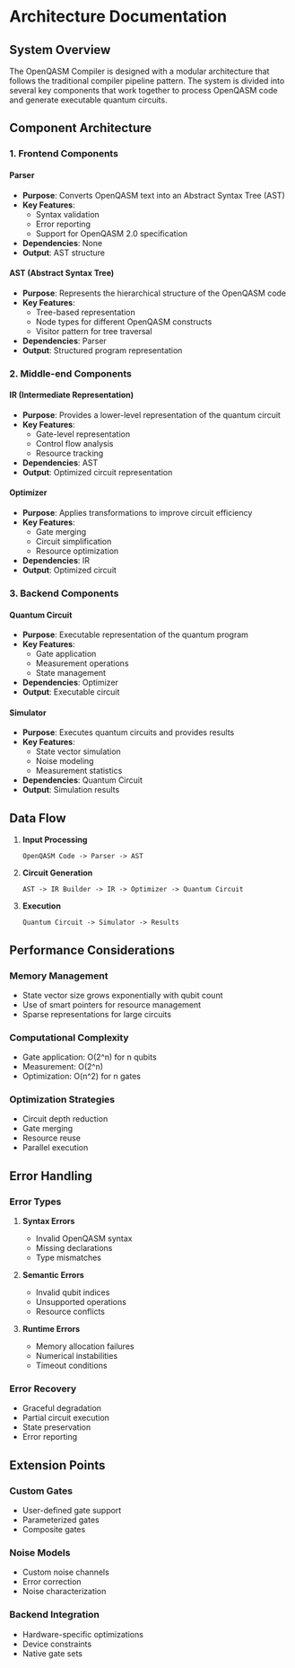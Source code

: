 # Architecture Documentation

## System Overview

The OpenQASM Compiler is designed with a modular architecture that follows the traditional compiler pipeline pattern. The system is divided into several key components that work together to process OpenQASM code and generate executable quantum circuits.

## Component Architecture

### 1. Frontend Components

#### Parser
- **Purpose**: Converts OpenQASM text into an Abstract Syntax Tree (AST)
- **Key Features**:
  - Syntax validation
  - Error reporting
  - Support for OpenQASM 2.0 specification
- **Dependencies**: None
- **Output**: AST structure

#### AST (Abstract Syntax Tree)
- **Purpose**: Represents the hierarchical structure of the OpenQASM code
- **Key Features**:
  - Tree-based representation
  - Node types for different OpenQASM constructs
  - Visitor pattern for tree traversal
- **Dependencies**: Parser
- **Output**: Structured program representation

### 2. Middle-end Components

#### IR (Intermediate Representation)
- **Purpose**: Provides a lower-level representation of the quantum circuit
- **Key Features**:
  - Gate-level representation
  - Control flow analysis
  - Resource tracking
- **Dependencies**: AST
- **Output**: Optimized circuit representation

#### Optimizer
- **Purpose**: Applies transformations to improve circuit efficiency
- **Key Features**:
  - Gate merging
  - Circuit simplification
  - Resource optimization
- **Dependencies**: IR
- **Output**: Optimized circuit

### 3. Backend Components

#### Quantum Circuit
- **Purpose**: Executable representation of the quantum program
- **Key Features**:
  - Gate application
  - Measurement operations
  - State management
- **Dependencies**: Optimizer
- **Output**: Executable circuit

#### Simulator
- **Purpose**: Executes quantum circuits and provides results
- **Key Features**:
  - State vector simulation
  - Noise modeling
  - Measurement statistics
- **Dependencies**: Quantum Circuit
- **Output**: Simulation results

## Data Flow

1. **Input Processing**
   ```
   OpenQASM Code -> Parser -> AST
   ```

2. **Circuit Generation**
   ```
   AST -> IR Builder -> IR -> Optimizer -> Quantum Circuit
   ```

3. **Execution**
   ```
   Quantum Circuit -> Simulator -> Results
   ```

## Performance Considerations

### Memory Management
- State vector size grows exponentially with qubit count
- Use of smart pointers for resource management
- Sparse representations for large circuits

### Computational Complexity
- Gate application: O(2^n) for n qubits
- Measurement: O(2^n)
- Optimization: O(n^2) for n gates

### Optimization Strategies
- Circuit depth reduction
- Gate merging
- Resource reuse
- Parallel execution

## Error Handling

### Error Types
1. **Syntax Errors**
   - Invalid OpenQASM syntax
   - Missing declarations
   - Type mismatches

2. **Semantic Errors**
   - Invalid qubit indices
   - Unsupported operations
   - Resource conflicts

3. **Runtime Errors**
   - Memory allocation failures
   - Numerical instabilities
   - Timeout conditions

### Error Recovery
- Graceful degradation
- Partial circuit execution
- State preservation
- Error reporting

## Extension Points

### Custom Gates
- User-defined gate support
- Parameterized gates
- Composite gates

### Noise Models
- Custom noise channels
- Error correction
- Noise characterization

### Backend Integration
- Hardware-specific optimizations
- Device constraints
- Native gate sets 